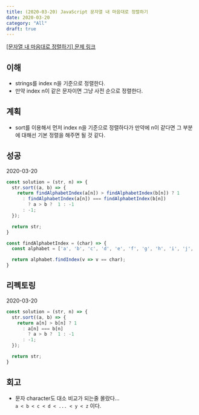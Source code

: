 ```yaml
---
title: (2020-03-20) JavaScript 문자열 내 마음대로 정렬하기
date: 2020-03-20
category: "All"
draft: true
---
```


[[문자열 내 마음대로 정렬하기] 문제 링크](https://programmers.co.kr/learn/courses/30/lessons/12915)

## 이해

- strings를 index n을 기준으로 정렬한다.
- 만약 index n이 같은 문자이면 그냥 사전 순으로 정렬한다.

## 계획

- sort를 이용해서 먼저 index n을 기준으로 정렬하다가 만약에 n이 같다면 그 부분에 대해선 기본 정렬을 해주면 될 것 같다.

## 성공

2020-03-20

```javascript
const solution = (str, n) => {  
  str.sort((a, b) => {
    return findAlphabetIndex(a[n]) > findAlphabetIndex(b[n]) ? 1
      : findAlphabetIndex(a[n]) === findAlphabetIndex(b[n])
        ? a > b ?  1 : -1
      : -1;
  });

  return str;
}

const findAlphabetIndex = (char) => {
  const alphabet = ['a', 'b', 'c', 'd', 'e', 'f', 'g', 'h', 'i', 'j', 'k', 'l', 'm', 'n', 'o', 'p', 'q', 'r', 's', 't', 'u', 'v', 'w', 'x', 'y', 'z'];

  return alphabet.findIndex(v => v == char);
}
```

## 리펙토링

2020-03-20

```javascript
const solution = (str, n) => {  
  str.sort((a, b) => {
    return a[n] > b[n] ? 1
      : a[n] === b[n]
        ? a > b ?  1 : -1
      : -1;
  });

  return str;
}
```

## 회고

- 문자 character도 대소 비교가 되는줄 몰랐다...  
`a < b < c < d < ... < y < z` 이다.